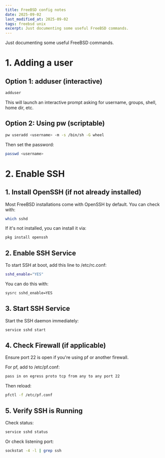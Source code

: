 ```yaml
---
title: FreeBSD config notes
date: 2025-09-02
last_modified_at: 2025-09-02
tags: freebsd unix
excerpt: Just documenting some useful FreeBSD commands.
---
```



Just documenting some useful FreeBSD commands.


# 1. Adding a user

## Option 1: adduser (interactive)

```bash
adduser
```

This will launch an interactive prompt asking for username, groups, shell, home dir, etc.


## Option 2: Using pw (scriptable)

```bash
pw useradd <username> -m -s /bin/sh -G wheel
```

Then set the password:

```bash
passwd <username>
```
 
# 2. Enable SSH

## 1. Install OpenSSH (if not already installed)

Most FreeBSD installations come with OpenSSH by default. You can check with:

```bash
which sshd
```

If it's not installed, you can install it via:

```bash
pkg install openssh
```


## 2. Enable SSH Service
To start SSH at boot, add this line to /etc/rc.conf:

```bash
sshd_enable="YES"
```

You can do this with:

```bash
sysrc sshd_enable=YES
```

## 3. Start SSH Service
Start the SSH daemon immediately:

```bash
service sshd start

```

## 4. Check Firewall (if applicable)
Ensure port 22 is open if you're using pf or another firewall.

For pf, add to /etc/pf.conf:

```bash
pass in on egress proto tcp from any to any port 22
```

Then reload:

```bash
pfctl -f /etc/pf.conf
```

## 5. Verify SSH is Running
Check status:

```bash
service sshd status
```

Or check listening port:

```bash
sockstat -4 -l | grep ssh
```

